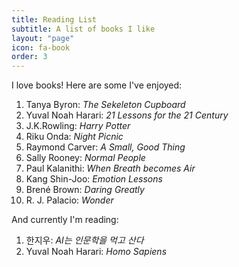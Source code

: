```yaml
---
title: Reading List
subtitle: A list of books I like
layout: "page"
icon: fa-book
order: 3
---
```


I love books! Here are some I've enjoyed:

1. Tanya Byron: *The Sekeleton Cupboard*
2. Yuval Noah Harari: *21 Lessons for the 21 Century*
3. J.K.Rowling: *Harry Potter*
4. Riku Onda: *Night Picnic*
5. Raymond Carver: *A Small, Good Thing*
6. Sally Rooney: *Normal People*
7. Paul Kalanithi: *When Breath becomes Air*
8. Kang Shin-Joo: *Emotion Lessons*
9. Brené Brown: *Daring Greatly*
10. R. J. Palacio: *Wonder*

And currently I'm reading:

1. 한지우: *AI는 인문학을 먹고 산다*
2. Yuval Noah Harari: *Homo Sapiens*

